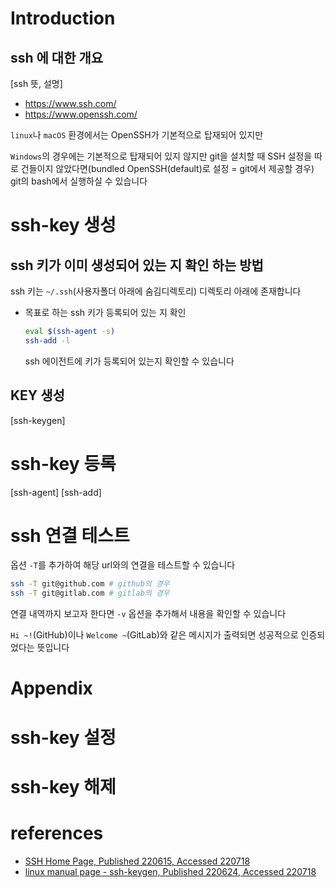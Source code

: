 Introduction
===

## ssh 에 대한 개요

[ssh 뜻, 설명]

- https://www.ssh.com/
- https://www.openssh.com/

`linux`나 `macOS` 환경에서는 OpenSSH가 기본적으로 탑재되어 있지만

`Windows`의 경우에는 기본적으로 탑재되어 있지 않지만
git을 설치할 때 SSH 설정을 따로 건들이지 않았다면(bundled OpenSSH(default)로 설정 = git에서 제공할 경우) git의 bash에서 실행하실 수 있습니다

# ssh-key 생성

## ssh 키가 이미 생성되어 있는 지 확인 하는 방법

ssh 키는 `~/.ssh`(사용자폴더 아래에 숨김디렉토리) 디렉토리 아래에 존재합니다

- 목표로 하는 ssh 키가 등록되어 있는 지 확인

	```bash
	eval $(ssh-agent -s)
	ssh-add -l
	```
	ssh 에이전트에 키가 등록되어 있는지 확인할 수 있습니다

## KEY 생성

[ssh-keygen]

# ssh-key 등록

[ssh-agent]
[ssh-add]

# ssh 연결 테스트

옵션 `-T`를 추가하여 해당 url와의 연결을 테스트할 수 있습니다

```bash
ssh -T git@github.com # github의 경우
ssh -T git@gitlab.com # gitlab의 경우
```

연결 내역까지 보고자 한다면 `-v` 옵션을 추가해서 내용을 확인할 수 있습니다

`Hi ~!`(GitHub)이나 `Welcome ~`(GitLab)와 같은 메시지가 출력되면 성공적으로 인증되었다는 뜻입니다

Appendix
===

# ssh-key 설정

# ssh-key 해제

# references

- [SSH Home Page, Published 220615, Accessed 220718](https://www.ssh.com/academy/ssh)
- [linux manual page - ssh-keygen, Published 220624, Accessed 220718](https://man7.org/linux/man-pages/man1/ssh-keygen.1.html)